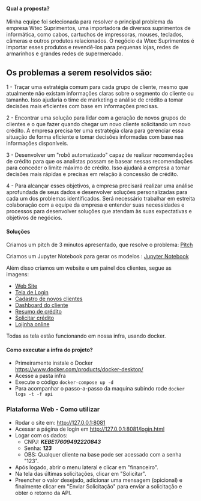 #### Qual a proposta?

Minha equipe foi selecionada para resolver o principal problema da empresa Wtec Suprimentos, uma importadora de diversos suprimentos de informática, como cabos, cartuchos de impressoras, mouses, teclados, câmeras e outros produtos relacionados. O negócio da Wtec Suprimentos é importar esses produtos e revendê-los para pequenas lojas, redes de armarinhos e grandes redes de supermercado.

## Os problemas a serem resolvidos são:

1 - Traçar uma estratégia comum para cada grupo de cliente, mesmo que atualmente não existam informações claras sobre o segmento do cliente ou tamanho. Isso ajudaria o time de marketing e análise de crédito a tomar decisões mais eficientes com base em informações precisas.

2 - Encontrar uma solução para lidar com a geração de novos grupos de clientes e o que fazer quando chegar um novo cliente solicitando um novo crédito. A empresa precisa ter uma estratégia clara para gerenciar essa situação de forma eficiente e tomar decisões informadas com base nas informações disponíveis.

3 - Desenvolver um "robô automatizado" capaz de realizar recomendações de crédito para que os analistas possam se basear nessas recomendações para conceder o limite máximo de crédito. Isso ajudará a empresa a tomar decisões mais rápidas e precisas em relação à concessão de crédito.

4 - Para alcançar esses objetivos, a empresa precisará realizar uma análise aprofundada de seus dados e desenvolver soluções personalizadas para cada um dos problemas identificados. Será necessário trabalhar em estreita colaboração com a equipe da empresa e entender suas necessidades e processos para desenvolver soluções que atendam às suas expectativas e objetivos de negócios.

#### Soluções 

Criamos um pitch de 3 minutos apresentado, que resolve o problema: [Pitch](https://github.com/xxbielxd/bootcamp_ia/blob/main/apresenta%C3%A7%C3%A3o/Pitch_Bootcamp.pptx)

Criamos um Jupyter Notebook para gerar os modelos : [Jupyter Notebook](https://github.com/xxbielxd/bootcamp_ia/blob/main/Trabalho_Final_MBA_Intelige%CC%82ncia_Artificial_e_Machine_Learning.ipynb) 

Além disso criamos um website e um painel dos clientes, segue as imagens:

- <a href="https://github.com/xxbielxd/bootcamp_ia/blob/main/img/website.png?raw=true">Web Site</a>
- <a href="https://github.com/xxbielxd/bootcamp_ia/blob/main/img/website.png?raw=true">Tela de Login</a>
- <a href="https://github.com/xxbielxd/bootcamp_ia/blob/main/img/cadastro_cliente.png?raw=true">Cadastro de novos clientes</a>
- <a href="https://github.com/xxbielxd/bootcamp_ia/blob/main/img/dashboard.png?raw=true">Dashboard do cliente</a>
- <a href="https://github.com/xxbielxd/bootcamp_ia/blob/main/img/credito.png?raw=true">Resumo de crédito</a>
- <a href="https://github.com/xxbielxd/bootcamp_ia/blob/main/img/solicitar_credito.png?raw=true">Solicitar crédito</a>
- <a href="https://github.com/xxbielxd/bootcamp_ia/blob/main/img/loja.png?raw=true">Lojinha online</a>

Todas as tela estão funcionando em nossa infra, usando docker.

#### Como executar a infra do projeto?

- Primeiramente instale o Docker https://www.docker.com/products/docker-desktop/
- Acesse a pasta infra
- Execute o código ```docker-compose up -d ```
- Para acompanhar o passo-a-passo da maquina subindo rode ```docker logs -t -f api```

### Plataforma Web - Como utilizar

- Rodar o site em: http://127.0.0.1:8081
- Acessar a página de login em http://127.0.0.1:8081/login.html
- Logar com os dados:
    - CNPJ: ***KEBE17609492220843***
    - Senha: ***123***
    - OBS: Qualquer cliente na base pode ser acessado com a senha "123".
- Após logado, abrir o menu lateral e clicar em "financeiro".
- Na tela das últimas solicitações, clicar em "Solicitar".
- Preencher o valor desejado, adicionar uma mensagem (opicional) e finalmente clicar em "Enviar Solicitação" para enviar a solicitação e obter o retorno da API.
